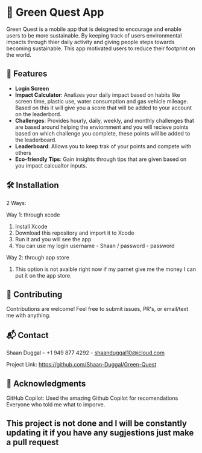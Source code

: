 # 🌱 Green Quest App

Green Quest is a mobile app that is deisgned to encourage and enable users to be more sustainable. By keeping track of users environmental impacts through thier daily activity and giving people steps towards becoming sustainable. This app motivated users to reduce their footprint on the world.

## 🚀 Features

- **Login Screen**
- **Impact Calculator**: Analizes your daily impact based on habits like screen time, plastic use, water consumption and gas vehicle mileage. Based on this it will give you a score that will be added to your account on the leaderbord.
- **Challenges**: Provides hourly, daily, weekly, and monthly challenges that are based around helping the enviornment and you will recieve points based on which challenge you complete, these points will be added to the leaderboard.
- **Leaderboard**: Allows you to keep trak of your points and compete with others
- **Eco-friendly Tips**: Gain insights through tips that are given based on you impact calcualtor inputs.

## 🛠 Installation

2 Ways:

Way 1: through xcode
1. Install Xcode
2. Download this repository and import it to Xcode
3. Run it and you will see the app
4. You can use my login username - Shaan / password - password

Way 2: through app store
1. This option is not avaible right now if my parnet give me the money I can put it on the app store.

## 🤝 Contributing

Contributions are welcome! Feel free to submit issues, PR's, or email/text me with anything.

## 📬 Contact

Shaan Duggal – +1 949 877 4292 - shaanduggal10@icloud.com

Project Link: https://github.com/Shaan-Duggal/Green-Quest

## 🌟 Acknowledgments

GitHub Copilot: Used the amazing Github Copilot for recomendations
Everyone who told me what to imporve. 

## This project is not done and I will be constantly updating it if you have any sugjestions just make a pull request
